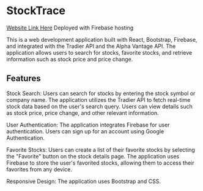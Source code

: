 # StockTrace 
[Website Link Here](stocktrace-a0664.firebaseapp.com) Deployed with Firebase hosting

This is a web development application built with React, Bootstrap, Firebase, and integrated with the Tradier API and the Alpha Vantage API. The application allows users to search for stocks, favorite stocks, and retrieve information such as stock price and price change.

## Features
Stock Search: Users can search for stocks by entering the stock symbol or company name. The application utilizes the Tradier API to fetch real-time stock data based on the user's search query. Users can view details such as stock price, price change, and other relevant information.

User Authentication: The application integrates Firebase for user authentication. Users can sign up for an account using Google Authentication.

Favorite Stocks: Users can create a list of their favorite stocks by selecting the "Favorite" button on the stock details page. The application uses Firebase to store the user's favorited stocks, allowing them to access their favorites from any device.

Responsive Design: The application uses Bootstrap and CSS.
